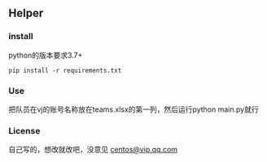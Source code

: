 ## Helper
### install
python的版本要求3.7+

`pip install -r requirements.txt`
### Use
把队员在vj的账号名称放在teams.xlsx的第一列，然后运行python main.py就行

### License
自己写的，想改就改吧，没意见
centos@vip.qq.com
